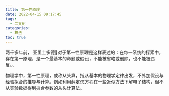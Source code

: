 ```yaml
---
title: 第一性原理
date: 2022-04-15 09:17:45
tags:
  - 二叉树
categories:
  - 算法
toc: true
---
```


两千多年前， 亚里士多德🗽对于第一性原理是这样表述的：在每一系统的探索中，存在第一原理，是一个最基本的命题或假设，不能被省略或删除，也不能被违反。、

物理学中，第一性原理，或称从头算，指从基本的物理学定律出发，不外加假设与经验拟合的推导与计算。例如利用薛定谔方程在一些近似方法下解电子结构，但不从实验数据得到拟合参数的从头计算法。

<!--more-->

